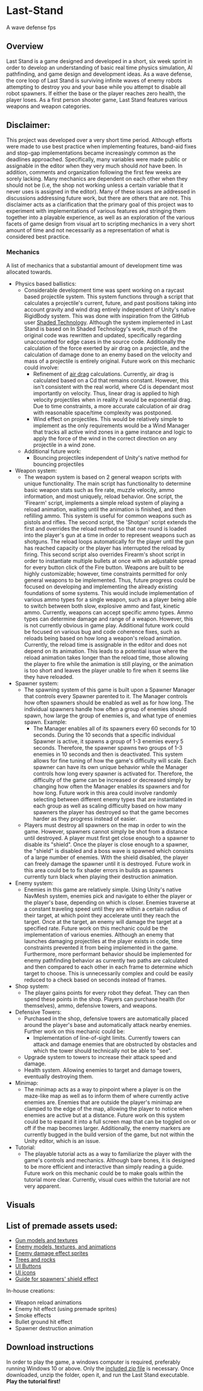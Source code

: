 # Last-Stand
A wave defense fps
## Overview
Last Stand is a game designed and developed in a short, six week sprint in order to develop an understanding of basic real time physics simulation, AI pathfinding, and
game design and development ideas. As a wave defense, the core loop of Last Stand is surviving infinite waves of enemy robots attempting to destroy you 
and your base while you attempt to disable all robot spawners. If either the base or the player reaches zero health, the player loses.
As a first person shooter game, Last Stand features various weapons and weapon categories. 

## Disclaimer:
  This project was developed over a very short time period. Although efforts were made to use best practice when implementing features, band-aid fixes and stop-gap implementations
  became increasingly common as the deadlines approached. Specifically, many variables were made public or assignable in the editor when they very much should _not_ have been.
  In addition, comments and organization following the first few weeks are sorely lacking. Many mechanics are dependent on each other when they should not be (i.e, the shop
  not working unless a certain variable that it never uses is assigned in the editor). Many of these issues are addressed in discussions addressing future work, but there are others
  that are not. This disclaimer acts as a clarification that the primary goal of this project was to experiment with implementations of various features and stringing them
  together into a playable experience, as well as an exploration of the various facets of game design from visual art to scripting mechanics in a very short amount of time and not necessarily as a representation of what is considered best practice.

### Mechanics
A list of mechanics that a substantial amount of development time was allocated towards.
- Physics based ballistics:
  - Considerable development time was spent working on a raycast based projectile system. This system functions through a script
  that calculates a projectile's current, future, and past positions taking into account gravity and wind drag entirely independent of Unity's native RigidBody system. 
  This was done with inspiration from the GitHub user
  [Shaded Technology](https://github.com/ShadedTechnology/SniperShootingTutorial). Although the system implemented in Last Stand is based on
  In Shaded Technology's work, much of the original code was rewritten and updated, specifically regarding unaccounted for edge cases in the source code. 
  Additionally the calculation of the force exerted by air drag on a projectile, and the calculation of damage done to an enemy based on the velocity and mass of a projectile
  is entirely original. Future work on this mechanic could involve: 
      - Refinement of [air drag](https://en.wikipedia.org/wiki/Drag_(physics))
        calculations. Currently, air drag is calculated based on a Cd that remains constant. However, this isn't consistent with the real world, where Cd is dependant most importantly
        on velocity. Thus, linear drag is applied to high velocity projectiles when in reality it would be exponential drag. Due to time constraints, a more accurate calculation
        of air drag with reasonable space/time complexity was postponed.
      - Wind effect on projectiles. This would be relatively simple to implement as the only requirements would be a Wind Manager that tracks all active wind zones in a game instance
      and logic to apply the force of the wind in the correct direction on any projectile in a wind zone.
  - Additional future work:
    - Bouncing projectiles independent of Unity's native method for bouncing projectiles
- Weapon system:
  - The weapon system is based on 2 general weapon scripts with unique functionality. The main script has functionality to determine basic weapon stats such as fire rate,
  muzzle velocity, ammo information, and most uniquely, reload behavior. One script, the 'Firearm' script, implements a simple reload system of playing a reload animation, waiting until the animation
  is finished, and then refilling ammo. This system is useful for common weapons such as pistols and rifles. The second script, the 'Shotgun' script extends the first and overrides the reload method
  so that one round is loaded into the player's gun at a time in order to represent weapons such as shotguns. The reload loops automatically for the player until
  the gun has reached capacity or the player has interrupted the reload by firing. This second script also overrides Firearm's shoot script in order to instantiate multiple
  bullets at once with an adjustable spread for every button click of the Fire button. Weapons are built to be highly customizable; however, time constraints permitted for only
  general weapons to be implemented. Thus, future progress could be focused on developing and implementing the already existing foundations of some systems. This would include
  implementation of various ammo types for a single weapon, such as a player being able to switch between both slow, explosive ammo and fast, kinetic ammo. Currently,
  weapons can accept specific ammo types. Ammo types can determine damage and range of a weapon. However, this is not currently obvious in game play. Additional future work
  could be focused on various bug and code coherence fixes, such as reloads being based on how long a weapon's reload animation. Currently, the reload time is assignable in the editor
  and does not depend on its animation. This leads to a potential issue where the reload animation takes longer than the reload time, those allowing the player to fire while
  the animation is still playing, or the animation is too short and leaves the player unable to fire when it seems like they have reloaded.
- Spawner system:
  - The spawning system of this game is built upon a Spawner Manager that controls every Spawner parented to it. The Manager controls how often spawners should be enabled
  as well as for how long. The individual spawners handle how often a group of enemies should spawn, how large the group of enemies is, and what type of enemies spawn. Example:
    - The Manager enables all of its spawners every 60 seconds for 10 seconds. During the 10 seconds that a specific individual Spawner is active, it spawns a group of 1-3 enemies every
    5 seconds. Therefore, the spawner spawns two groups of 1-3 enemies in 10 seconds and then is deactivated. This system allows for fine tuning of how the game's difficulty
    will scale. Each spawner can have its own unique behavior while the Manager controls how long every spawner is activated for. Therefore, the difficulty of the game can 
    be increased or decreased simply by changing how often the Manager enables its spawners and for how long. Future work in this area could involve randomly selecting between
    different enemy types that are instantiated in each group as well as scaling difficulty based on how many spawners the player has destroyed so that the game becomes harder
    as they progress instead of easier.
  - Players must destroy all spawners on the map in order to win the game. However, spawners cannot simply be shot from a distance until destroyed. A player must
  first get close enough to a spawner to disable its "shield". Once the player is close enough to a spawner, the "shield" is disabled and a boss wave is spawned which consists of a large number of enemies.
  With the shield disabled, the player can freely damage the spawner until it is destroyed. Future work in this area could be to fix shader errors in builds as spawners
  currently turn black when playing their destruction animation.
- Enemy system:
  - Enemies in this game are relatively simple. Using Unity's native NavMesh system, enemies pick and navigate to either the player or the player's base, depending on which is closer.
  Enemies traverse at a constant traveling speed until they are within a certain radius of their target, at which point they accelerate until they reach the target.
  Once at the target, an enemy will damage the target at a specified rate. Future work on this mechanic could be the implementation of various enemies. Although an enemy
  that launches damaging projectiles at the player exists in code, time constraints prevented it from being implemented in the game. Furthermore, more performant behavior
  should be implemented for enemy pathfinding behavior as currently two paths are calculated and then compared to each other in each frame to determine which target to choose.
  This is unnecessarily complex and could be easily reduced to a check based on seconds instead of frames.
- Shop system:
  - The player gains points for every robot they defeat. They can then spend these points in the shop. Players can purchase health (for themselves), ammo, defensive towers, and weapons.
- Defensive Towers:
  - Purchased in the shop, defensive towers are automatically placed around the player's base and automatically attack nearby enemies. Further work on this mechanic could
  be:
    - Implementation of line-of-sight limits. Currently towers can attack and damage enemies that are obstructed by obstacles and which the tower should technically not be able to
  "see". 
  - Upgrade system to towers to increase their attack speed and damage.
  - Health system. Allowing enemies to target and damage towers, eventually destroying them.
- Minimap:
  - The minimap acts as a way to pinpoint where a player is on the maze-like map as well as to inform them of where currently active enemies are. Enemies that are outside
  the player's minimap are clamped to the edge of the map, allowing the player to notice when enemies are active but at a distance. Future work on this system could be
  to expand it into a full screen map that can be toggled on or off if the map becomes larger. Additionally, the enemy markers are currently bugged in the build version
  of the game, but not within the Unity editor, which is an issue.
- Tutorial:
  - The playable tutorial acts as a way to familiarize the player with the game's controls and mechanics. Although bare bones, it is designed to be more efficient and interactive than
  simply reading a guide. Future work on this mechanic could be to make goals within the tutorial more clear. Currently, visual cues within the tutorial are not very apparent.
  
## Visuals
List of premade assets used:
-
- [Gun models and textures](https://assetstore.unity.com/packages/3d/props/guns/low-poly-weapons-vol-1-151980)
- [Enemy models, textures, and animations](https://assetstore.unity.com/packages/3d/animations/melee-warrior-animations-free-165785)
- [Enemy damage effect sprites](https://assetstore.unity.com/packages/vfx/particles/hit-impact-effects-free-218385)
- [Trees and rocks](https://assetstore.unity.com/packages/3d/vegetation/lowpoly-trees-and-rocks-88376)
- [UI Buttons](https://assetstore.unity.com/packages/2d/gui/icons/ui-button-pack-2-1200-button-130422)
- [UI icons](https://assetstore.unity.com/packages/2d/gui/icons/fps-icons-pack-45240)
- [Guide for spawners' shield effect](https://www.youtube.com/@GameAcademySchool)

In-house creations:
- Weapon reload animations
- Enemy hit effect (using premade sprites)
- Smoke effects
- Bullet ground hit effect
- Spawner destruction animation

## Download instructions
In order to play the game, a windows computer is required, preferably running Windows 10 or above. Only the [included zip file](Last%20Stand%20Final.zip) is necessary. 
Once downloaded, unzip the folder, open it, and run the Last Stand executable.  **Play the tutorial first!**

